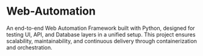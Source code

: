# Web-Automation
An end-to-end Web Automation Framework built with Python, designed for testing UI, API, and Database layers in a unified setup. This project ensures scalability, maintainability, and continuous delivery through containerization and orchestration.
